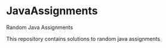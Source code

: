 # JavaAssignments
Random Java Assignments

This repository contains solutions to random java assignments
